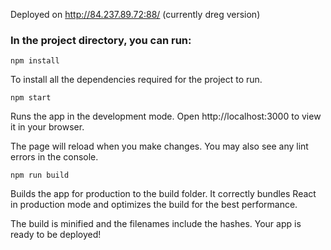 Deployed on http://84.237.89.72:88/ (currently dreg version)

### In the project directory, you can run:

`npm install`

To install all the dependencies required for the project to run.

`npm start`

Runs the app in the development mode.
Open http://localhost:3000 to view it in your browser.

The page will reload when you make changes.
You may also see any lint errors in the console.

`npm run build`

Builds the app for production to the build folder.
It correctly bundles React in production mode and optimizes the build for the best performance.

The build is minified and the filenames include the hashes.
Your app is ready to be deployed!

